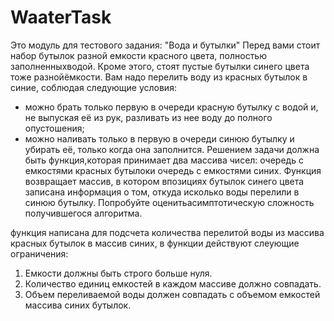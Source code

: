 # WaaterTask
Это модуль для тестового задания:
"Вода​ ​и​ ​бутылки"
Перед​ ​вами​ ​стоит​ ​набор​ ​бутылок​ ​разной​ ​емкости​ ​красного​ ​цвета,​ ​полностью
заполненных​ ​водой.​ ​Кроме​ ​этого,​ ​стоят​ ​пустые​ ​бутылки​ ​синего​ ​цвета​ ​тоже
разной​ ​ёмкости.​ ​Вам​ ​надо​ ​перелить​ ​воду​ ​из​ ​красных​ ​бутылок​ ​в​ ​синие,​ ​соблюдая
следующие​ ​условия:
- можно​ ​брать​ ​только​ ​первую​ ​в​ ​очереди​ ​красную​ ​бутылку​ ​с​ ​водой​ ​и,​ ​не
выпуская​ ​её​ ​из​ ​рук,​ ​разливать​ ​из​ ​нее​ ​воду​ ​до​ ​полного​ ​опустошения;
- можно​ ​наливать​ ​только​ ​в​ ​первую​ ​в​ ​очереди​ ​синюю​ ​бутылку​ ​и​ ​убирать​ ​её,
только​ ​когда​ ​она​ ​заполнится.
Решением​ ​задачи​ ​должна​ ​быть​ ​функция,​ ​которая​ ​принимает​ ​два​ ​массива​ ​чисел:
очередь​ ​с​ ​емкостями​ ​красных​ ​бутылок​ ​и​ ​очередь​ ​с​ ​емкостями​ ​синих.​ ​Функция
возвращает​ ​массив,​ ​в​ ​котором​ ​в​ ​позициях​ ​бутылок​ ​синего​ ​цвета​ ​записана
информация​ ​о​ ​том,​ ​откуда​ ​и​ ​сколько​ ​воды​ ​перелили​ ​в​ ​синюю​ ​бутылку.
Попробуйте​ ​оценить​ ​асимптотическую​ ​сложность​ ​получившегося​ ​алгоритма.

функция написана для подсчета количества перелитой воды из массива красных бутылок в массив синих, в функции действуют слеующие ограничения:
1) Емкости должны быть строго больше нуля.
2) Количество единиц емкостей в каждом массиве должно совпадать.
3) Объем переливаемой воды должен совпадать с объемом емкостей массива синих бутылок.
